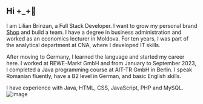 ## Hi +_+👋

I am Lilian Brinzan, a Full Stack Developer. I want to grow my personal brand [Shop](https://cotton-world.online/) and build a team. I have a degree in business administration and worked as an economics lecturer in Moldova. For ten years, I was part of the analytical department at CNA, where I developed IT skills.  

After moving to Germany, I learned the language and started my career here. I worked at REWE-Markt GmbH and from January to September 2023, I completed a Java programming course at AIT-TR GmbH in Berlin. I speak Romanian fluently, have a B2 level in German, and basic English skills.  

I have experience with Java, HTML, CSS, JavaScript, PHP and MySQL.
![image](https://github.com/user-attachments/assets/e67f7ae0-d04a-41d6-809d-fe1f4d1a4079)


